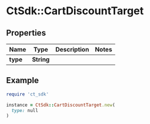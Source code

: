 # CtSdk::CartDiscountTarget

## Properties

| Name | Type | Description | Notes |
| ---- | ---- | ----------- | ----- |
| **type** | **String** |  |  |

## Example

```ruby
require 'ct_sdk'

instance = CtSdk::CartDiscountTarget.new(
  type: null
)
```

